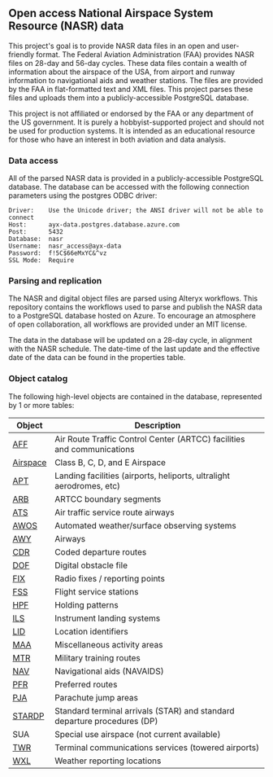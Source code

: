 ## Open access National Airspace System Resource (NASR) data

This project's goal is to provide NASR data files in an open and user-friendly format. The Federal Aviation Administration (FAA) provides NASR files on 28-day and 56-day cycles. These data files contain a wealth of information about the airspace of the USA, from airport and runway information to navigational aids and weather stations. The files are provided by the FAA in flat-formatted text and XML files. This project parses these files and uploads them into a publicly-accessible PostgreSQL database.

This project is not affiliated or endorsed by the FAA or any department of the US government. It is purely a hobbyist-supported project and should not be used for production systems. It is intended as an educational resource for those who have an interest in both aviation and data analysis.

### Data access

All of the parsed NASR data is provided in a publicly-accessible PostgreSQL database. The database can be accessed with the following connection parameters using the postgres ODBC driver:

```
Driver:    Use the Unicode driver; the ANSI driver will not be able to connect
Host:      ayx-data.postgres.database.azure.com
Post:      5432
Database:  nasr
Username:  nasr_access@ayx-data
Password:  f!5C$66eMxYC&^vz
SSL Mode:  Require
```

### Parsing and replication

The NASR and digital object files are parsed using Alteryx workflows. This repository contains the workflows used to parse and publish the NASR data to a PostgreSQL database hosted on Azure. To encourage an atmosphere of open collaboration, all workflows are provided under an MIT license.

The data in the database will be updated on a 28-day cycle, in alignment with the NASR schedule. The date-time of the last update and the effective date of the data can be found in the properties table.

### Object catalog

The following high-level objects are contained in the database, represented by 1 or more tables:

|Object                       |Description|
|-----------------------------|-----------|
|[AFF](/doc/AFF.md)           |Air Route Traffic Control Center (ARTCC) facilities and communications|
|[Airspace](/doc/Airspace.md) |Class B, C, D, and E Airspace|
|[APT](/doc/APT.md)           |Landing facilities (airports, heliports, ultralight aerodromes, etc)|
|[ARB](/doc/ARB.md)           |ARTCC boundary segments|
|[ATS](/doc/ATS.md)           |Air traffic service route airways|
|[AWOS](/doc/AWOS.md)         |Automated weather/surface observing systems|
|[AWY](/doc/AWY.md)           |Airways|
|[CDR](/doc/CDR.md)           |Coded departure routes|
|[DOF](/doc/DOF.md)           |Digital obstacle file|
|[FIX](/doc/FIX.md)           |Radio fixes / reporting points|
|[FSS](/doc/FSS.md)           |Flight service stations|
|[HPF](/doc/HPF.md)           |Holding patterns|
|[ILS](/doc/ILS.md)           |Instrument landing systems|
|[LID](/doc/LID.md)           |Location identifiers|
|[MAA](/doc/MAA.md)           |Miscellaneous activity areas|
|[MTR](/doc/MTR.md)           |Military training routes|
|[NAV](/doc/NAV.md)           |Navigational aids (NAVAIDS)|
|[PFR](/doc/PFR.md)           |Preferred routes|
|[PJA](/doc/PJA.md)           |Parachute jump areas|
|[STARDP](/doc/STARDP.md)     |Standard terminal arrivals (STAR) and standard departure procedures (DP)|
|SUA                          |Special use airspace (not current available)|
|[TWR](/doc/TWR.md)           |Terminal communications services (towered airports)|
|[WXL](/doc/WXL.md)           |Weather reporting locations|
